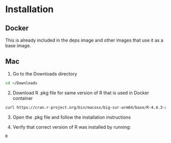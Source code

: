 # Installation

## Docker

This is already included in the deps image and other images that use it as a base image.

## Mac

1. Go to the Downloads directory

```sh
cd ~/Downloads
```

2. Download R .pkg file for same version of R that is used in Docker container

```sh
curl https://cran.r-project.org/bin/macosx/big-sur-arm64/base/R-4.4.3-arm64.pkg -O
```

3. Open the .pkg file and follow the installation instructions

4. Verify that correct version of R was installed by running:

```sh
R
```